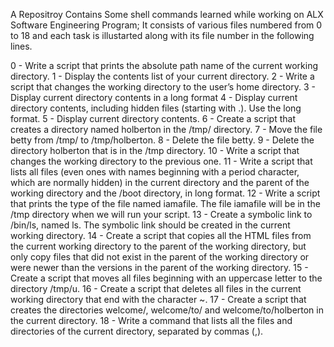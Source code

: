 A Repositroy Contains Some shell commands learned while working on ALX Software Engineering Program; It consists of various files numbered from 0 to 18 and each task is illustarted along with its file number in the following lines.

0 - Write a script that prints the absolute path name of the current working directory.
1 - Display the contents list of your current directory. 
2 - Write a script that changes the working directory to the user’s home directory. 
3 - Display current directory contents in a long format 
4 - Display current directory contents, including hidden files (starting with .). Use the long format. 
5 - Display current directory contents. 
6 - Create a script that creates a directory named holberton in the /tmp/ directory.
7 - Move the file betty from /tmp/ to /tmp/holberton.
8 - Delete the file betty.
9 - Delete the directory holberton that is in the /tmp directory. 
10 - Write a script that changes the working directory to the previous one. 
11 - Write a script that lists all files (even ones with names beginning with a period character, which are normally hidden) in the current directory and the parent of the working directory and the /boot directory, in long format. 
12 - Write a script that prints the type of the file named iamafile. The file iamafile will be in the /tmp directory when we will run your script.
13 - Create a symbolic link to /bin/ls, named ls. The symbolic link should be created in the current working directory. 
14 - Create a script that copies all the HTML files from the current working directory to the parent of the working directory, but only copy files that did not exist in the parent of the working directory or were newer than the versions in the parent of the working directory. 
15 - Create a script that moves all files beginning with an uppercase letter to the directory /tmp/u. 
16 - Create a script that deletes all files in the current working directory that end with the character ~. 
17 - Create a script that creates the directories welcome/, welcome/to/ and welcome/to/holberton in the current directory. 
18 - Write a command that lists all the files and directories of the current directory, separated by commas (,).
